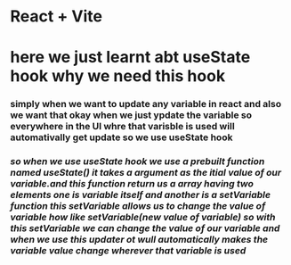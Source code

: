# React + Vite

 # here we just learnt abt useState hook why we need this hook 

 <h3>simply when we want to update any variable in react and also we want that okay when we just ypdate the variable so everywhere in the UI whre that varisble is used will automativally get update so we use useState hook</h3>

 <h3><i> so when we use useState hook we use a prebuilt function named <b>useState()</b> it takes a argument as the itial value of our variable.and this function return us a array having two elements one is <b>variable itself</b> and another is a <b>setVariable function</b> this <b>setVariable</b> allows us to change the value of variable <b>how</b> like <b>setVariable(new value of variable)</b> so with this setVariable we can change the value of our variable and when we use this updater ot wull automatically makes the variable value change wherever that variable is used </i></h3>
 

